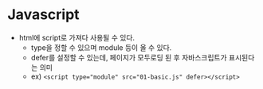 # Javascript

- html에 script로 가져다 사용될 수 있다.
    - type을 정할 수 있으며 module 등이 올 수 있다.
    - defer를 설정할 수 있는데, 페이지가 모두로딩 된 후 자바스크립트가 표시된다는 의미
    - ex) ```<script type="module" src="01-basic.js" defer></script>```
